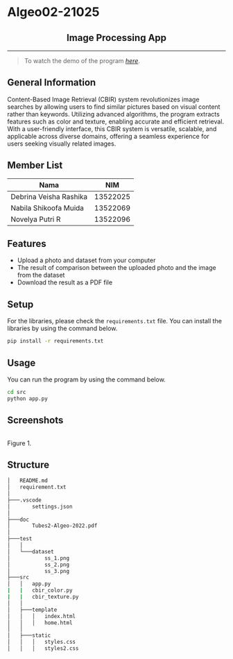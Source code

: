 # Algeo02-21025
<h2 align="center">
  Image Processing App<br/>
</h2>
<hr>

> To watch the demo of the program [_here_](). 


## General Information
Content-Based Image Retrieval (CBIR) system revolutionizes image searches by allowing users to find similar pictures based on visual content rather than keywords. Utilizing advanced algorithms, the program extracts features such as color and texture, enabling accurate and efficient retrieval. With a user-friendly interface, this CBIR system is versatile, scalable, and applicable across diverse domains, offering a seamless experience for users seeking visually related images.

<a name="member-list"></a>

## Member List

| Nama                  | NIM      |
| --------------------- | -------- |
| Debrina Veisha Rashika| 13522025 |
| Nabila Shikoofa Muida | 13522069 |
| Novelya Putri R       | 13522096 |

<a name="features"></a>

## Features
- Upload a photo and dataset from your computer
- The result of comparison between the uploaded photo and the image from the dataset
- Download the result as a PDF file

<a name="setup"></a>

## Setup

For the libraries, please check the `requirements.txt` file. You can install the libraries by using the command below.

```bash
pip install -r requirements.txt
```

<a name="usage"></a>

## Usage
You can run the program by using the command below.

```bash
cd src
python app.py
```

<a name="screenshots"></a>

## Screenshots
<p align=center>
  <img src="">
  <p>Figure 1.</p>
  <nl>
</p>

<a name="structure"></a>

## Structure
```bash
│   README.md
│   requirement.txt
│
├───.vscode
│       settings.json
│
├───doc
│       Tubes2-Algeo-2022.pdf
│
├───test
│   │
│   └───dataset
│           ss_1.png
│           ss_2.png
│           ss_3.png
├───src
│   │   app.py
|   |   cbir_color.py
|   |   cbir_texture.py
│   │
│   ├───template
│   │   │   index.html
│   │   │   home.html
│   │
│   ├───static
│   │   │   styles.css
│   │   │   styles2.css

```

